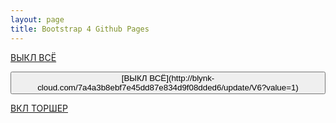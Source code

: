```yaml
---
layout: page
title: Bootstrap 4 Github Pages
---
```


[ВЫКЛ ВСЁ](http://blynk-cloud.com/7a4a3b8ebf7e45dd87e834d9f08dded6/update/V6?value=1) 

<button type="button" class="btn btn-primary">
[ВЫКЛ ВСЁ](http://blynk-cloud.com/7a4a3b8ebf7e45dd87e834d9f08dded6/update/V6?value=1) 
</button>

[ВКЛ ТОРШЕР](http://blynk-cloud.com/4cd4493a6942498489e427c27a9c887a/update/V6?value=1)
